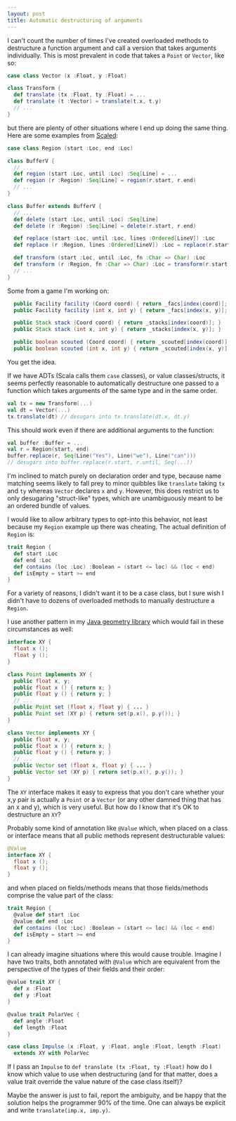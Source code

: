 ```yaml
---
layout: post
title: Automatic destructuring of arguments
---
```


I can't count the number of times I've created overloaded methods to destructure a function
argument and call a version that takes arguments individually. This is most prevalent in code that
takes a `Point` or `Vector`, like so:

```scala
case class Vector (x :Float, y :Float)

class Transform {
  def translate (tx :Float, ty :Float) = ...
  def translate (t :Vector) = translate(t.x, t.y)
  // ...
}
```

but there are plenty of other situations where I end up doing the same thing. Here are some
examples from [Scaled]:

```scala
case class Region (start :Loc, end :Loc)

class BufferV {
  // ...
  def region (start :Loc, until :Loc) :Seq[Line] = ...
  def region (r :Region) :Seq[Line] = region(r.start, r.end)
  // ...
}

class Buffer extends BufferV {
  // ...
  def delete (start :Loc, until :Loc) :Seq[Line]
  def delete (r :Region) :Seq[Line] = delete(r.start, r.end)

  def replace (start :Loc, until :Loc, lines :Ordered[LineV]) :Loc
  def replace (r :Region, lines :Ordered[LineV]) :Loc = replace(r.start, r.end, lines)

  def transform (start :Loc, until :Loc, fn :Char => Char) :Loc
  def transform (r :Region, fn :Char => Char) :Loc = transform(r.start, r.end, fn)
  // ...
}
```

Some from a game I'm working on:

```java
  public Facility facility (Coord coord) { return _facs[index(coord)]; }
  public Facility facility (int x, int y) { return _facs[index(x, y)]; }

  public Stack stack (Coord coord) { return _stacks[index(coord)]; }
  public Stack stack (int x, int y) { return _stacks[index(x, y)]; }

  public boolean scouted (Coord coord) { return _scouted[index(coord)]; }
  public boolean scouted (int x, int y) { return _scouted[index(x, y)]; }
```

You get the idea.

If we have ADTs (Scala calls them `case` classes), or value classes/structs, it seems perfectly
reasonable to automatically destructure one passed to a function which takes arguments of the
same type and in the same order.

```scala
val tx = new Transform(...)
val dt = Vector(...)
tx.translate(dt) // desugars into tx.translate(dt.x, dt.y)
```

This should work even if there are additional arguments to the function:

```scala
val buffer :Buffer = ...
val r = Region(start, end)
buffer.replace(r, Seq(Line("Yes"), Line("we"), Line("can")))
// desugars into buffer.replace(r.start, r.until, Seq(...))
```

I'm inclined to match purely on declaration order and type, because name matching seems likely to
fall prey to minor quibbles like `translate` taking `tx` and `ty` whereas `Vector` declares `x` and
`y`. However, this does restrict us to only desugaring "struct-like" types, which are unambiguously
meant to be an ordered bundle of values.

I would like to allow arbitrary types to opt-into this behavior, not least because my `Region`
example up there was cheating. The actual definition of `Region` is:

```scala
trait Region {
  def start :Loc
  def end :Loc
  def contains (loc :Loc) :Boolean = (start <= loc) && (loc < end)
  def isEmpty = start >= end
}
```

For a variety of reasons, I didn't want it to be a case class, but I sure wish I didn't have to
dozens of overloaded methods to manually destructure a `Region`.

I use another pattern in my [Java geometry library] which would fail in these circumstances as
well:

```java
interface XY {
  float x ();
  float y ();
}

class Point implements XY {
  public float x, y;
  public float x () { return x; }
  public float y () { return y; }
  // ...
  public Point set (float x, float y) { ... }
  public Point set (XY p) { return set(p.x(), p.y()); }
}

class Vector implements XY {
  public float x, y;
  public float x () { return x; }
  public float y () { return y; }
  // ...
  public Vector set (float x, float y) { ... }
  public Vector set (XY p) { return set(p.x(), p.y()); }
}
```

The `XY` interface makes it easy to express that you don't care whether your x,y pair is actually a
`Point` or a `Vector` (or any other damned thing that has an x and y), which is very useful. But
how do I know that it's OK to destructure an `XY`?

Probably some kind of annotation like `@Value` which, when placed on a class or interface means that
all public methods represent destructurable values:

```java
@Value
interface XY {
  float x ();
  float y ();
}
```

and when placed on fields/methods means that those fields/methods comprise the value part of the
class:

```scala
trait Region {
  @value def start :Loc
  @value def end :Loc
  def contains (loc :Loc) :Boolean = (start <= loc) && (loc < end)
  def isEmpty = start >= end
}
```

I can already imagine situations where this would cause trouble. Imagine I have two traits, both
annotated with `@Value` which are equivalent from the perspective of the types of their fields and
their order:

```scala
@value trait XY {
  def x :Float
  def y :Float
}

@value trait PolarVec {
  def angle :Float
  def length :Float
}

case class Impulse (x :Float, y :Float, angle :Float, length :Float)
  extends XY with PolarVec
```

If I pass an `Impulse` to `def translate (tx :Float, ty :Float)` how do I know which value to use
when destructuring (and for that matter, does a value trait override the value nature of the case
class itself)?

Maybe the answer is just to fail, report the ambiguity, and be happy that the solution helps the
programmer 90% of the time. One can always be explicit and write `translate(imp.x, imp.y)`.

[Scaled]: https://github.com/scaled/scaled
[Java geometry library]: https://github.com/samskivert/pythagoras
